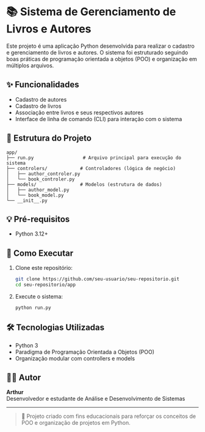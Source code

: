 # 📚 Sistema de Gerenciamento de Livros e Autores

Este projeto é uma aplicação Python desenvolvida para realizar o cadastro e gerenciamento de livros e autores. O sistema foi estruturado seguindo boas práticas de programação orientada a objetos (POO) e organização em múltiplos arquivos.

## ✨ Funcionalidades

- Cadastro de autores
- Cadastro de livros
- Associação entre livros e seus respectivos autores
- Interface de linha de comando (CLI) para interação com o sistema

## 🧠 Estrutura do Projeto

```
app/
├── run.py                  # Arquivo principal para execução do sistema
├── controlers/            # Controladores (lógica de negócio)
│   ├── author_controler.py
│   └── book_controler.py
├── models/                # Modelos (estrutura de dados)
│   ├── author_model.py
│   └── book_model.py
└── __init__.py
```

## 💡 Pré-requisitos

- Python 3.12+

## 🚀 Como Executar

1. Clone este repositório:
   ```bash
   git clone https://github.com/seu-usuario/seu-repositorio.git
   cd seu-repositorio/app
   ```

2. Execute o sistema:
   ```bash
   python run.py
   ```

## 🛠 Tecnologias Utilizadas

- Python 3
- Paradigma de Programação Orientada a Objetos (POO)
- Organização modular com controllers e models

## 👨‍💻 Autor

**Arthur**  
Desenvolvedor e estudante de Análise e Desenvolvimento de Sistemas

---

> 📌 Projeto criado com fins educacionais para reforçar os conceitos de POO e organização de projetos em Python.
